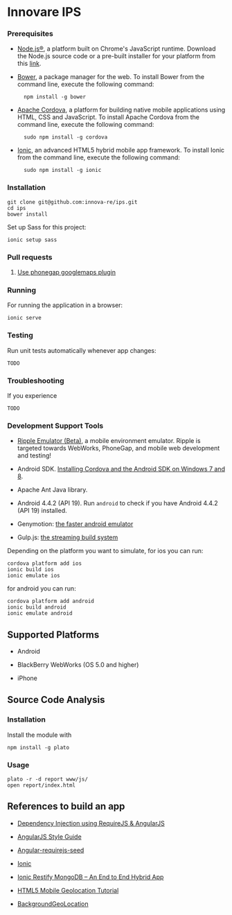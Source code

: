 # Innovare IPS

### Prerequisites

- [Node.js®](http://nodejs.org/), a platform built on Chrome's JavaScript runtime.
Download the Node.js source code or a pre-built installer for your platform from this [link](http://nodejs.org/download/).

- [Bower](http://bower.io/), a package manager for the web. To install Bower from the command line, execute the following command:

        npm install -g bower

- [Apache Cordova](http://cordova.apache.org/), a platform for building native mobile applications using HTML, CSS and JavaScript. To install Apache Cordova from the command line, execute the following command:

        sudo npm install -g cordova

- [Ionic](http://ionicframework.com/docs/guide/installation.html), an advanced HTML5 hybrid mobile app framework. To install Ionic from the command line, execute the following command:

        sudo npm install -g ionic

### Installation

    git clone git@github.com:innova-re/ips.git
    cd ips
    bower install

Set up Sass for this project:

    ionic setup sass
    
### Pull requests

1. [Use phonegap googlemaps plugin](https://github.com/innova-re/ips/pull/34)

### Running

For running the application in a browser:

    ionic serve

### Testing

Run unit tests automatically whenever app changes:

    TODO

### Troubleshooting

If you experience

    TODO

### Development Support Tools

- [Ripple Emulator (Beta)](https://chrome.google.com/webstore/detail/ripple-emulator-beta/geelfhphabnejjhdalkjhgipohgpdnoc?hl=en), a mobile environment emulator. Ripple is targeted towards WebWorks, PhoneGap, and mobile web development and testing!

- Android SDK. [Installing Cordova and the Android SDK on Windows 7 and 8](http://learn.ionicframework.com/videos/windows-android/).

- Apache Ant Java library.

- Android 4.4.2 (API 19). Run `android` to check if you have Android 4.4.2 (API 19) installed.

- Genymotion: [the faster android emulator](http://www.genymotion.com/)

- Gulp.js: [the streaming build system](http://gulpjs.com/)

Depending on the platform you want to simulate, for ios you can run:

    cordova platform add ios
    ionic build ios
    ionic emulate ios

for android you can run:

    cordova platform add android
    ionic build android
    ionic emulate android

## Supported Platforms

- Android

- BlackBerry WebWorks (OS 5.0 and higher)

- iPhone

## Source Code Analysis 

### Installation

Install the module with

    npm install -g plato

### Usage

    plato -r -d report www/js/
    open report/index.html

## References to build an app

- [Dependency Injection using RequireJS & AngularJS](http://solutionoptimist.com/2013/09/30/requirejs-angularjs-dependency-injection/)

- [AngularJS Style Guide](https://github.com/johnpapa/angularjs-styleguide#single-responsibility)

- [Angular-requirejs-seed](https://github.com/tnajdek/angular-requirejs-seed)

- [Ionic](http://ionicframework.com/)

- [Ionic Restify MongoDB – An End to End Hybrid App](http://thejackalofjavascript.com/an-end-to-end-hybrid-app/)

- [HTML5 Mobile Geolocation Tutorial](https://www.youtube.com/watch?v=me1SLfY5hus)

- [BackgroundGeoLocation](https://github.com/christocracy/cordova-plugin-background-geolocation)
